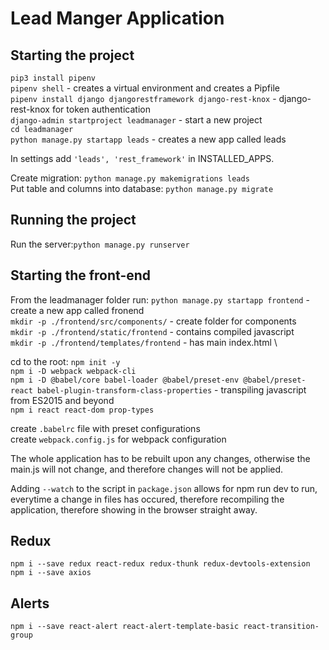 # Lead Manger Application

## Starting the project

`pip3 install pipenv` \
`pipenv shell` - creates a virtual environment and creates a Pipfile \
`pipenv install django djangorestframework django-rest-knox` - django-rest-knox for token authentication \
`django-admin startproject leadmanager` - start a new project \
`cd leadmanager` \
`python manage.py startapp leads` - creates a new app called leads

In settings add `'leads', 'rest_framework'` in INSTALLED_APPS.

Create migration: `python manage.py makemigrations leads` \
Put table and columns into database: `python manage.py migrate`

## Running the project

Run the server:`python manage.py runserver`

## Starting the front-end

From the leadmanager folder run:
`python manage.py startapp frontend` - create a new app called fronend \
`mkdir -p ./frontend/src/components/` - create folder for components \
`mkdir -p ./frontend/static/frontend` - contains compiled javascript\
`mkdir -p ./frontend/templates/frontend` - has main index.html \

cd to the root:
`npm init -y` \
`npm i -D webpack webpack-cli` \
`npm i -D @babel/core babel-loader @babel/preset-env @babel/preset-react babel-plugin-transform-class-properties` - transpiling javascript from ES2015 and beyond \
`npm i react react-dom prop-types`

create `.babelrc` file with preset configurations \
create `webpack.config.js` for webpack configuration

The whole application has to be rebuilt upon any changes,
otherwise the main.js will not change, and therefore changes will not be applied.

Adding `--watch` to the script in `package.json` allows for npm run dev to run, everytime a change in files has occured, therefore recompiling the application, therefore showing in the browser straight away.

## Redux

`npm i --save redux react-redux redux-thunk redux-devtools-extension`
`npm i --save axios`

## Alerts

`npm i --save react-alert react-alert-template-basic react-transition-group`
